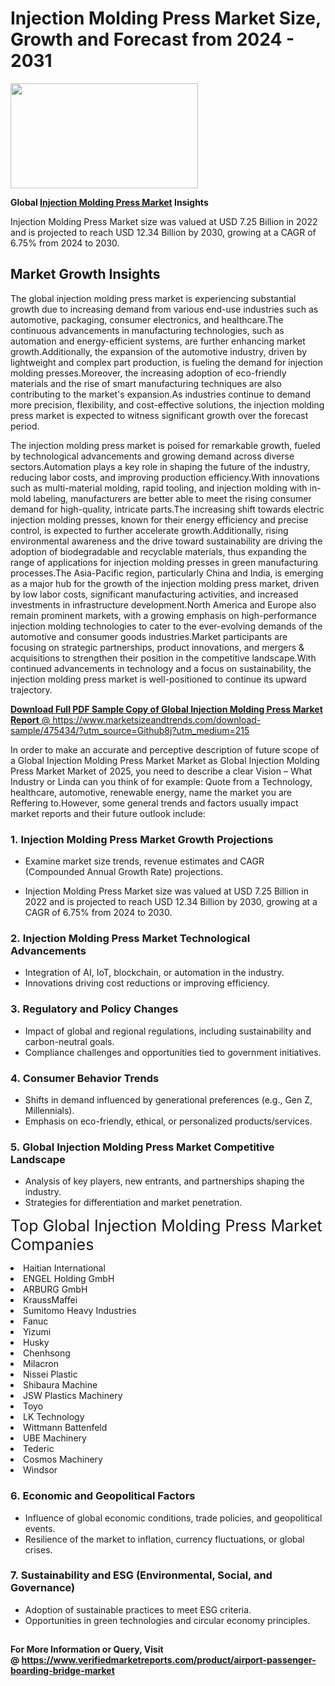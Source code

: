 <H1>Injection Molding Press Market Size, Growth and Forecast from 2024 - 2031</H1><img class="aligncenter size-medium wp-image-584254" src="https://thirdeyenews.in/wp-content/uploads/2024/09/Global-Market-Research-300x168.jpeg" alt="" width="300" height="168" /><p><strong>Global&nbsp;<a href="https://www.marketsizeandtrends.com/download-sample/475434/?utm_source=Github8j?utm_medium=215">Injection Molding Press Market</a> Insights</strong></p><p>Injection Molding Press Market size was valued at USD 7.25 Billion in 2022 and is projected to reach USD 12.34 Billion by 2030, growing at a CAGR of 6.75% from 2024 to 2030.</p><p><h2>Market Growth Insights</h2> <p>The global injection molding press market is experiencing substantial growth due to increasing demand from various end-use industries such as automotive, packaging, consumer electronics, and healthcare.The continuous advancements in manufacturing technologies, such as automation and energy-efficient systems, are further enhancing market growth.Additionally, the expansion of the automotive industry, driven by lightweight and complex part production, is fueling the demand for injection molding presses.Moreover, the increasing adoption of eco-friendly materials and the rise of smart manufacturing techniques are also contributing to the market's expansion.As industries continue to demand more precision, flexibility, and cost-effective solutions, the injection molding press market is expected to witness significant growth over the forecast period.</p> <p><a href="#"></a></p> <p>The injection molding press market is poised for remarkable growth, fueled by technological advancements and growing demand across diverse sectors.Automation plays a key role in shaping the future of the industry, reducing labor costs, and improving production efficiency.With innovations such as multi-material molding, rapid tooling, and injection molding with in-mold labeling, manufacturers are better able to meet the rising consumer demand for high-quality, intricate parts.The increasing shift towards electric injection molding presses, known for their energy efficiency and precise control, is expected to further accelerate growth.Additionally, rising environmental awareness and the drive toward sustainability are driving the adoption of biodegradable and recyclable materials, thus expanding the range of applications for injection molding presses in green manufacturing processes.The Asia-Pacific region, particularly China and India, is emerging as a major hub for the growth of the injection molding press market, driven by low labor costs, significant manufacturing activities, and increased investments in infrastructure development.North America and Europe also remain prominent markets, with a growing emphasis on high-performance injection molding technologies to cater to the ever-evolving demands of the automotive and consumer goods industries.Market participants are focusing on strategic partnerships, product innovations, and mergers & acquisitions to strengthen their position in the competitive landscape.With continued advancements in technology and a focus on sustainability, the injection molding press market is well-positioned to continue its upward trajectory.<p><a href="#"></p><p><span class=""><strong>Download Full PDF Sample Copy of Global Injection Molding Press Market Report</strong> @ <a href="https://www.marketsizeandtrends.com/download-sample/475434/?utm_source=Github8j?utm_medium=215" target="_blank">https://www.marketsizeandtrends.com/download-sample/475434/?utm_source=Github8j?utm_medium=215</a></span></p><p>In order to make an accurate and perceptive description of future scope of a Global&nbsp;Injection Molding Press Market Market as Global&nbsp;Injection Molding Press Market Market of 2025, you need to describe a clear Vision &ndash; What Industry or Linda can you think of for example: Quote from a Technology, healthcare, automotive, renewable energy, name the market you are Reffering to.However, some general trends and factors usually impact market reports and their future outlook include:</p><h3>1.&nbsp;<strong>Injection Molding Press Market Growth Projections</strong></h3><ul><li>Examine market size trends, revenue estimates and CAGR (Compounded Annual Growth Rate) projections.</li><li><p>Injection Molding Press Market size was valued at USD 7.25 Billion in 2022 and is projected to reach USD 12.34 Billion by 2030, growing at a CAGR of 6.75% from 2024 to 2030.</p></li></ul><h3>2.&nbsp;<strong>Injection Molding Press Market Technological Advancements</strong></h3><ul><li>Integration of AI, IoT, blockchain, or automation in the industry.</li><li>Innovations driving cost reductions or improving efficiency.</li></ul><h3>3.&nbsp;<strong>Regulatory and Policy Changes</strong></h3><ul><li>Impact of global and regional regulations, including sustainability and carbon-neutral goals.</li><li>Compliance challenges and opportunities tied to government initiatives.</li></ul><h3>4.&nbsp;<strong>Consumer Behavior Trends</strong></h3><ul><li>Shifts in demand influenced by generational preferences (e.g., Gen Z, Millennials).</li><li>Emphasis on eco-friendly, ethical, or personalized products/services.</li></ul><h3>5.&nbsp;<strong>Global Injection Molding Press Market Competitive Landscape</strong></h3><ul><li>Analysis of key players, new entrants, and partnerships shaping the industry.</li><li>Strategies for differentiation and market penetration.</li></ul><p data-pm-slice="1 1 []"><span style="color: inherit; font-family: inherit; font-size: 25px;">Top Global Injection Molding Press Market Companies</span></p><div class="" data-test-id=""><p><li>Haitian International</li><li> ENGEL Holding GmbH</li><li> ARBURG GmbH</li><li> KraussMaffei</li><li> Sumitomo Heavy Industries</li><li> Fanuc</li><li> Yizumi</li><li> Husky</li><li> Chenhsong</li><li> Milacron</li><li> Nissei Plastic</li><li> Shibaura Machine</li><li> JSW Plastics Machinery</li><li> Toyo</li><li> LK Technology</li><li> Wittmann Battenfeld</li><li> UBE Machinery</li><li> Tederic</li><li> Cosmos Machinery</li><li> Windsor</li></p></div><h3>6.&nbsp;<strong>Economic and Geopolitical Factors</strong></h3><ul><li>Influence of global economic conditions, trade policies, and geopolitical events.</li><li>Resilience of the market to inflation, currency fluctuations, or global crises.</li></ul><h3>7.&nbsp;<strong>Sustainability and ESG (Environmental, Social, and Governance)</strong></h3><ul><li>Adoption of sustainable practices to meet ESG criteria.</li><li>Opportunities in green technologies and circular economy principles.</li></ul><h2><strong style="font-size: 14px;">For More Information or Query, Visit @&nbsp;</strong><a style="background-color: #ffffff; font-size: 14px;" href="https://www.marketsizeandtrends.com/report/injection-molding-press-market/" target="_blank">https://www.verifiedmarketreports.com/product/airport-passenger-boarding-bridge-market</a></h2>